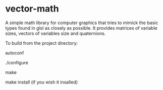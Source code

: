 vector-math
===========

A simple math library for computer graphics that tries to mimick the
basic types found in glsl as closely as possible. It provides matrices
of variable sizes, vectors of variables size and quaternions.

To build from the project directory:

autoconf

./configure

make

make install (if you wish it insalled)
